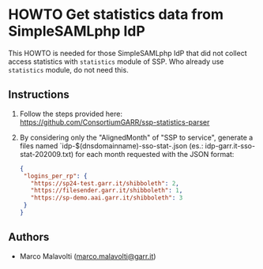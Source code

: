 # HOWTO Get statistics data from SimpleSAMLphp IdP

This HOWTO is needed for those SimpleSAMLphp IdP that did not collect access statistics with `statistics` module of SSP.
Who already use `statistics` module, do not need this.

## Instructions

1. Follow the steps provided here: https://github.com/ConsortiumGARR/ssp-statistics-parser

2. By considering only the "AlignedMonth" of "SSP to service",
   generate a files named `idp-$(dnsdomainname)-sso-stat-<YEAR><MONTH>.json (es.: idp-garr.it-sso-stat-202009.txt)
   for each month requested with the JSON format:

   ```json
   {
    "logins_per_rp": {
      "https://sp24-test.garr.it/shibboleth": 2,
      "https://filesender.garr.it/shibboleth": 1,
      "https://sp-demo.aai.garr.it/shibboleth": 3
    }
   }
   ```

## Authors
 * Marco Malavolti (marco.malavolti@garr.it)
